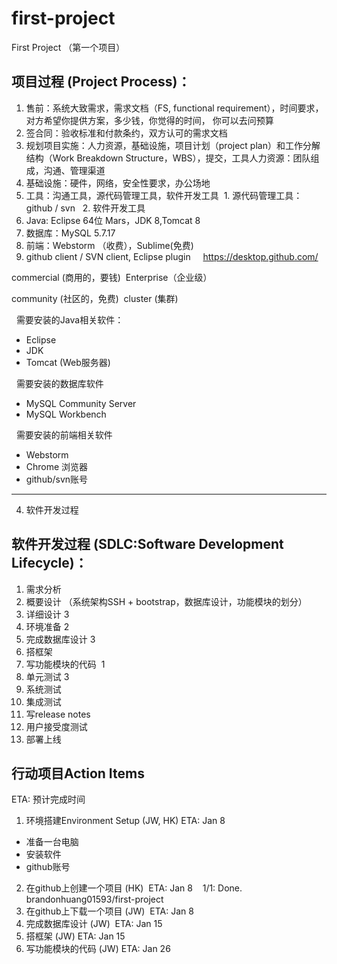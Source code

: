 # first-project


First Project （第一个项目）

## 项目过程 (Project Process)：

1. 售前：系统大致需求，需求文档（FS, functional requirement），时间要求， 对方希望你提供方案，多少钱，你觉得的时间， 你可以去问预算
2. 签合同：验收标准和付款条约，双方认可的需求文档
3. 规划项目实施：人力资源，基础设施，项目计划（project plan）和工作分解结构（Work Breakdown Structure，WBS），提交，工具人力资源：团队组成，沟通、管理渠道
 1. 基础设施：硬件，网络，安全性要求，办公场地
 2. 工具：沟通工具，源代码管理工具，软件开发工具
  1. 源代码管理工具：github / svn 
  2. 软件开发工具
   1. Java: Eclipse 64位 Mars，JDK 8,Tomcat 8 
   2. 数据库：MySQL 5.7.17 
   3. 前端：Webstorm （收费），Sublime(免费)
   4. github client / SVN client, Eclipse plugin
     https://desktop.github.com/
     
commercial
(商用的，要钱)  Enterprise（企业级）

community
(社区的，免费)  cluster (集群)

 
需要安装的Java相关软件：
* Eclipse
* JDK
* Tomcat (Web服务器)

 
需要安装的数据库软件
* MySQL Community Server
* MySQL Workbench

 
需要安装的前端相关软件
* Webstorm
* Chrome 浏览器
* github/svn账号

***
4. 软件开发过程
 
## 软件开发过程 (SDLC:Software Development Lifecycle)：
1. 需求分析
2. 概要设计 （系统架构SSH + bootstrap，数据库设计，功能模块的划分）
3. 详细设计 3
4. 环境准备 2
5. 完成数据库设计 3
6. 搭框架
7. 写功能模块的代码  1
8. 单元测试 3
9. 系统测试
10. 集成测试
11. 写release notes
12. 用户接受度测试
13. 部署上线
 

## 行动项目Action Items 
ETA: 预计完成时间

1. 环境搭建Environment Setup (JW, HK) ETA: Jan 8
  + 准备一台电脑 
  + 安装软件
  + github账号
  
2. 在github上创建一个项目 (HK)  ETA: Jan 8
    1/1: Done. brandonhuang01593/first-project 
3. 在github上下载一个项目 (JW)  ETA: Jan 8
4. 完成数据库设计 (JW)  ETA: Jan 15
5. 搭框架 (JW) ETA: Jan 15
6. 写功能模块的代码 (JW) ETA: Jan 26









